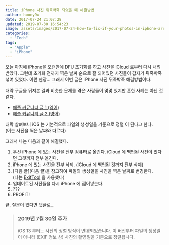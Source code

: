 ```yaml
---
title: iPhone 사진 뒤죽박죽 되었을 때 해결방법
author: hoony9x
date: 2017-07-24 21:07:28
updated: 2019-07-30 16:54:23
image: assets/images/2017-07-24-how-to-fix-if-your-photos-in-iphone-are-out-of-order/IMG_0229.png
categories:
  - "Tech"
tags:
  - "Apple"
  - "iPhone"
---
```


오늘 아침에 iPhone을 오랜만에 DFU 초기화를 하고 사진을 iCloud 로부터 다시 내려받았다. 그런데 초기화 전까지 찍은 날짜 순으로 잘 되어있던 사진들이 갑자기 뒤죽박죽 섞여 있었다. 이런 젠장… 그래서 이번 글은 iPhone 사진 뒤죽박죽 해결방법이다.

<!-- more -->

대략 구글을 뒤져본 결과 비슷한 문제를 겪은 사람들이 몇몇 있지만 흔한 사례는 아닌 것 같다.

- [애플 커뮤니티 글 1 (영어)](https://discussions.apple.com/thread/7101409?tstart=0)
- [애플 커뮤니티 글 2 (영어)](https://discussions.apple.com/docs/DOC-9942)

대략 살펴보니 iOS 는 기본적으로 파일의 생성일을 기준으로 정렬 이 된다고 한다.  
(이는 사진을 찍은 날짜와 다르다)

그래서 나는 다음과 같이 해결했다.

1. 우선 iPhone 에 있는 사진을 전부 컴퓨터로 옮긴다. iCloud 에 백업된 사진이 있다면 그것까지 전부 옮긴다.
2. iPhone 에 있는 사진을 전부 삭제. (iCloud 에 백업된 것까지 전부 삭제)
3. [다음 글](다음 글)을 참고하여 파일의 생성일을 사진을 찍은 날짜로 변경한다.  
(나는 [ExifTool](https://en.wikipedia.org/wiki/ExifTool) 을 사용했다)
4. 업데이트된 사진들을 다시 iPhone 에 집어넣는다.
5. ???
6. PROFIT!

끝. 질문이 있다면 댓글로…

> ### 2019년 7월 30일 추가
> iOS 13 부터는 사진의 정렬 방식이 변경되었습니다.
> 이 버전부터 파일의 생성일이 아니라 (EXIF 정보 상) 사진의 촬영일을 기준으로 정렬됩니다.
